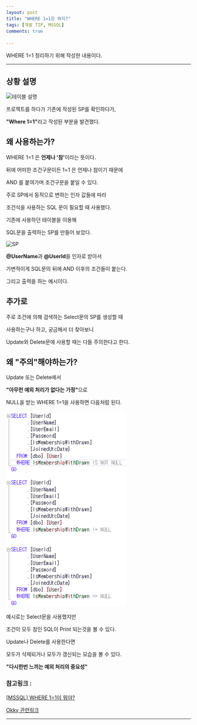 ```yaml
---
layout: post
title: "WHERE 1=1은 뭐지?"
tags: [개발 TIP, MSSQL]
comments: true

---
```


WHERE 1=1 정리하기 위해 작성한 내용이다.

---

## 상황 설명

![테이블 설명](../images/22년/0223/Table.png)

프로젝트를 하다가 기존에 작성된 SP를 확인하다가,

<b>"Where 1=1"</b>라고 작성된 부분을 발견했다.

## 왜 사용하는가?

WHERE 1=1 은 <b>언제나 '참'</b>이라는 뜻이다. 

뒤에 어떠한 조건구문이든 1=1 은 언제나 참이기 때문에 

AND 를 붙여가며 조건구문을 붙일 수 있다.

주로 SP에서 동적으로 변하는 인자 값들에 따라
 
조건식을 사용하는 SQL 문이 필요할 때 사용했다.

기존에 사용하던 테이블을 이용해 
 
SQL문을 출력하는 SP를 만들어 보았다.

![SP](../images/22년/0223/Select.png)

<b>@UserName</b>과 <b>@UserId</b>을 인자로 받아서 

가변적이게 SQL문의 뒤에 AND 이후의 조건들이 붙는다.

그리고 출력을 하는 예시이다.

## 추가로

주로 조건에 의해 검색하는 Select문의 SP를 생성할 때

사용하는구나 하고, 궁금해서 더 찾아보니 

Update와 Delete문에 사용할 때는 다들 주의한다고 한다.

## 왜 "주의"해야하는가?

Update 또는 Delete에서 

<b>"아무런 예외 처리가 없다는 가정"</b>으로 

NULL을 받는 WHERE 1=1을 사용하면 다음처럼 된다.

![만약](../images/22년/0223/함정.png)

예시로는 Select문을 사용했지만 

조건이 모두 참인 SQL이 Print 되는것을 볼 수 있다.

Update나 Delete를 사용한다면 

모두가 삭제되거나 모두가 갱신되는 모습을 볼 수 있다.

<b>"다시한번 느끼는 예외 처리의 중요성"</b>

### 참고링크 : 

<a href="https://hyjykelly.tistory.com/5">[MSSQL] WHERE 1=1이 뭐야?</a> 

<a href="https://okky.kr/article/250963">Okky 관련링크</a>

---
